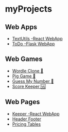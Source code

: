# myProjects

## Web Apps
<ul>
<li><a href="https://iamshre-yash.github.io/TextUtils-ShreYash/">TextUtils -React WebApp</a></li>
<li><a href="http://iamshreyash.pythonanywhere.com/">ToDo -Flask WebApp</a></li>
</ul>

## Web Games

<ul>
<li><a href="https://iamshre-yash.github.io/Wordle-Clone/">Wordle Clone 🚾 </a></li>
<li><a href="https://iamshre-yash.github.io/myProjects/pigGame/">Pig Game 🐷</a></li>
<li><a href="https://iamshre-yash.github.io/myProjects/guessMyNumber/">Guess My Number 🔢</a></li>
<li><a href="https://iamshre-yash.github.io/myProjects/scoreKeeper/">Score Keeper 🆚</a></li>
</ul>

## Web Pages
<ul>
<li><a href="https://iamshre-yash.github.io/keeper-WebApp/">Keeper -React WebApp</a></li>
<li><a href="https://iamshre-yash.github.io/myProjects/headerFooter/">Header Footer</a></li>
<li><a href="https://iamshre-yash.github.io/myProjects/pricingTable/">Pricing Tables</a></li>
</ul>
